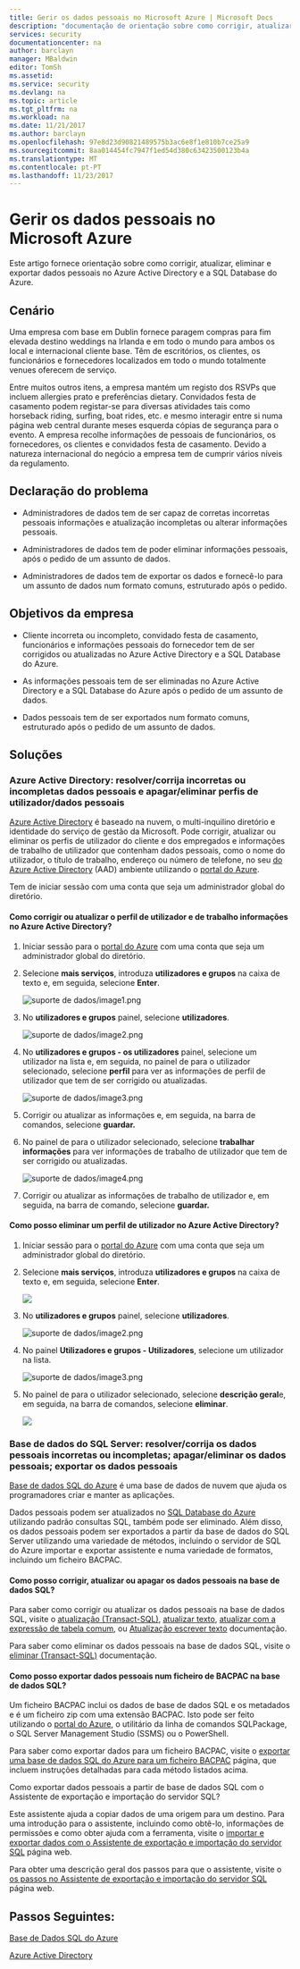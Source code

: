```yaml
---
title: Gerir os dados pessoais no Microsoft Azure | Microsoft Docs
description: "documentação de orientação sobre como corrigir, atualizar, eliminar e exportar dados pessoais no Azure Active Directory e a SQL Database do Azure"
services: security
documentationcenter: na
author: barclayn
manager: MBaldwin
editor: TomSh
ms.assetid: 
ms.service: security
ms.devlang: na
ms.topic: article
ms.tgt_pltfrm: na
ms.workload: na
ms.date: 11/21/2017
ms.author: barclayn
ms.openlocfilehash: 97e8d23d90821489575b3ac6e8f1e810b7ce25a9
ms.sourcegitcommit: 8aa014454fc7947f1ed54d380c63423500123b4a
ms.translationtype: MT
ms.contentlocale: pt-PT
ms.lasthandoff: 11/23/2017
---
```

# <a name="manage-personal-data-in-microsoft-azure"></a>Gerir os dados pessoais no Microsoft Azure

Este artigo fornece orientação sobre como corrigir, atualizar, eliminar e exportar dados pessoais no Azure Active Directory e a SQL Database do Azure.

## <a name="scenario"></a>Cenário

Uma empresa com base em Dublin fornece paragem compras para fim elevada destino weddings na Irlanda e em todo o mundo para ambos os local e internacional cliente base. Têm de escritórios, os clientes, os funcionários e fornecedores localizados em todo o mundo totalmente venues oferecem de serviço.

Entre muitos outros itens, a empresa mantém um registo dos RSVPs que incluem allergies prato e preferências dietary. Convidados festa de casamento podem registar-se para diversas atividades tais como horseback riding, surfing, boat rides, etc. e mesmo interagir entre si numa página web central durante meses esquerda cópias de segurança para o evento. A empresa recolhe informações de pessoais de funcionários, os fornecedores, os clientes e convidados festa de casamento. Devido a natureza internacional do negócio a empresa tem de cumprir vários níveis da regulamento.

## <a name="problem-statement"></a>Declaração do problema

- Administradores de dados tem de ser capaz de corretas incorretas pessoais informações e atualização incompletas ou alterar informações pessoais.

- Administradores de dados tem de poder eliminar informações pessoais, após o pedido de um assunto de dados.

- Administradores de dados tem de exportar os dados e fornecê-lo para um assunto de dados num formato comuns, estruturado após o pedido.

## <a name="company-goals"></a>Objetivos da empresa

- Cliente incorreta ou incompleto, convidado festa de casamento, funcionários e informações pessoais do fornecedor tem de ser corrigidos ou atualizadas no Azure Active Directory e a SQL Database do Azure.

- As informações pessoais tem de ser eliminadas no Azure Active Directory e a SQL Database do Azure após o pedido de um assunto de dados.

- Dados pessoais tem de ser exportados num formato comuns, estruturado após o pedido de um assunto de dados.

## <a name="solutions"></a>Soluções

### <a name="azure-active-directory-rectifycorrect-inaccurate-or-incomplete-personal-data-and-erasedelete-personal-datauser-profiles"></a>Azure Active Directory: resolver/corrija incorretas ou incompletas dados pessoais e apagar/eliminar perfis de utilizador/dados pessoais

[Azure Active Directory](https://azure.microsoft.com/services/active-directory/) é baseado na nuvem, o multi-inquilino diretório e identidade do serviço de gestão da Microsoft.
Pode corrigir, atualizar ou eliminar os perfis de utilizador do cliente e dos empregados e informações de trabalho de utilizador que contenham dados pessoais, como o nome do utilizador, o título de trabalho, endereço ou número de telefone, no seu [do Azure Active Directory](https://azure.microsoft.com/services/active-directory/) (AAD) ambiente utilizando o [portal do Azure](https://portal.azure.com/).

Tem de iniciar sessão com uma conta que seja um administrador global do diretório.

#### <a name="how-do-i-correct-or-update-user-profile-and-work-information-in-azure-active-directory"></a>Como corrigir ou atualizar o perfil de utilizador e de trabalho informações no Azure Active Directory?

1. Iniciar sessão para o [portal do Azure](https://portal.azure.com) com uma conta que seja um administrador global do diretório.

2. Selecione **mais serviços**, introduza **utilizadores e grupos** na caixa de texto e, em seguida, selecione **Enter**.

    ![suporte de dados/image1.png](media/manage-personal-data-azure/image001.png)

3. No **utilizadores e grupos** painel, selecione **utilizadores**.

    ![suporte de dados/image2.png](media/manage-personal-data-azure/image003.png)

4. No **utilizadores e grupos - os utilizadores** painel, selecione um utilizador na lista e, em seguida, no painel de para o utilizador selecionado, selecione **perfil** para ver as informações de perfil de utilizador que tem de ser corrigido ou atualizadas.

    ![suporte de dados/image3.png](media/manage-personal-data-azure/image005.png)

5. Corrigir ou atualizar as informações e, em seguida, na barra de comandos, selecione **guardar.**

6.  No painel de para o utilizador selecionado, selecione **trabalhar informações** para ver informações de trabalho de utilizador que tem de ser corrigido ou atualizadas.

    ![suporte de dados/image4.png](media/manage-personal-data-azure/image007.png)

7. Corrigir ou atualizar as informações de trabalho de utilizador e, em seguida, na barra de comando, selecione **guardar.**

#### <a name="how-do-i-delete-a-user-profile-in-azure-active-directory"></a>Como posso eliminar um perfil de utilizador no Azure Active Directory?

1. Iniciar sessão para o [portal do Azure](https://portal.azure.com) com uma conta que seja um administrador global do diretório.

2. Selecione **mais serviços**, introduza **utilizadores e grupos** na caixa de texto e, em seguida, selecione **Enter**.

    ![](media/manage-personal-data-azure/image001.png)

3. No **utilizadores e grupos** painel, selecione **utilizadores**.

    ![suporte de dados/image2.png](media/manage-personal-data-azure/image003.png)

4. No painel **Utilizadores e grupos - Utilizadores**, selecione um utilizador na lista.

    ![suporte de dados/image3.png](media/manage-personal-data-azure/image007.png)

5. No painel de para o utilizador selecionado, selecione **descrição geral**e, em seguida, na barra de comandos, selecione **eliminar**.

    ![](media/manage-personal-data-azure/image013.png)

### <a name="sql-database-rectifycorrect-inaccurate-or-incomplete-personal-data-erasedelete-personal-data-export-personal-data"></a>Base de dados do SQL Server: resolver/corrija os dados pessoais incorretas ou incompletas; apagar/eliminar os dados pessoais; exportar os dados pessoais 

[Base de dados SQL do Azure](https://azure.microsoft.com/services/sql-database/?v=16.50) é uma base de dados de nuvem que ajuda os programadores criar e manter as aplicações.

Dados pessoais podem ser atualizados no [SQL Database do Azure](https://azure.microsoft.com/services/sql-database/?v=16.50) utilizando padrão consultas SQL, também pode ser eliminado. Além disso, os dados pessoais podem ser exportados a partir da base de dados do SQL Server utilizando uma variedade de métodos, incluindo o servidor de SQL do Azure importar e exportar assistente e numa variedade de formatos, incluindo um ficheiro BACPAC.

#### <a name="how-do-i-correct-update-or-erase-personal-data-in-sql-database"></a>Como posso corrigir, atualizar ou apagar os dados pessoais na base de dados SQL?

Para saber como corrigir ou atualizar os dados pessoais na base de dados SQL, visite o [atualização (Transact-SQL)](https://docs.microsoft.com/sql/t-sql/queries/update-transact-sql), [atualizar texto](https://docs.microsoft.com/sql/t-sql/queries/updatetext-transact-sql), [atualizar com a expressão de tabela comum](https://docs.microsoft.com/sql/t-sql/queries/with-common-table-expression-transact-sql), ou [Atualização escrever texto](https://docs.microsoft.com/sql/t-sql/queries/writetext-transact-sql) documentação.

Para saber como eliminar os dados pessoais na base de dados SQL, visite o [eliminar (Transact-SQL)](https://docs.microsoft.com/sql/t-sql/statements/delete-transact-sql) documentação.

#### <a name="how-do-i-export-personal-data-to-a-bacpac-file-in-sql-database"></a>Como posso exportar dados pessoais num ficheiro de BACPAC na base de dados SQL?

Um ficheiro BACPAC inclui os dados de base de dados SQL e os metadados e é um ficheiro zip com uma extensão BACPAC. Isto pode ser feito utilizando o [portal do Azure](https://portal.azure.com/), o utilitário da linha de comandos SQLPackage, o SQL Server Management Studio (SSMS) ou o PowerShell.

Para saber como exportar dados para um ficheiro BACPAC, visite o [exportar uma base de dados SQL do Azure para um ficheiro BACPAC](https://docs.microsoft.com/azure/sql-database/sql-database-export) página, que incluem instruções detalhadas para cada método listados acima.

Como exportar dados pessoais a partir de base de dados SQL com o Assistente de exportação e importação do servidor SQL?

Este assistente ajuda a copiar dados de uma origem para um destino. Para uma introdução para o assistente, incluindo como obtê-lo, informações de permissões e como obter ajuda com a ferramenta, visite o [importar e exportar dados com o Assistente de exportação e importação do servidor SQL](https://docs.microsoft.com/sql/integration-services/import-export-data/import-and-export-data-with-the-sql-server-import-and-export-wizard) página web.

Para obter uma descrição geral dos passos para que o assistente, visite o [os passos no Assistente de exportação e importação do servidor SQL](https://docs.microsoft.com/sql/integration-services/import-export-data/steps-in-the-sql-server-import-and-export-wizard) página web.

## <a name="next-steps"></a>Passos Seguintes:

[Base de Dados SQL do Azure](https://azure.microsoft.com/services/sql-database/?v=16.50) 

[Azure Active Directory](https://azure.microsoft.com/services/active-directory/)

